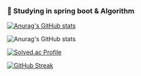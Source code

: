 ###  🌱 Studying in spring boot & Algorithm
<!-- ![header](https://capsule-render.vercel.app/api?type=Rounded&color=random)-->
<!-- ### Hi, I'm Shim Hun 👋 -->
<!-- ## Features -->

[![Anurag's GitHub stats](https://github-readme-stats.vercel.app/api?username=SHIMHUN)](https://github.com/anuraghazra/github-readme-stats)

![Anurag's GitHub stats](https://github-readme-stats.vercel.app/api?username=SHIMHUN&count_private=true&theme=chartreuse-dark&show_icons=true)

[![Solved.ac Profile](http://mazassumnida.wtf/api/v2/generate_badge?boj=shimhun99)](https://solved.ac/shimhun99/)

[![GitHub Streak](https://streak-stats.demolab.com?user=SHIMHUN&theme=soft-green&border_radius=5&date_format=M%20j%5B%2C%20Y%5D)](https://git.io/streak-stats)
